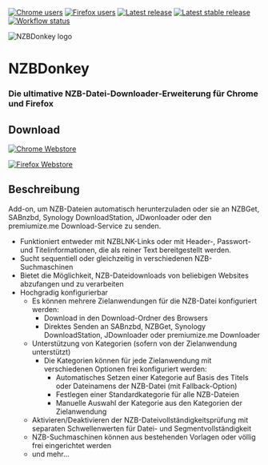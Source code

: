 [![Chrome users](https://img.shields.io/chrome-web-store/users/edkhpdceeinkcacjdgebjehipmnbomce?style=plastic&label=Chrome%20users)](https://chrome.google.com/webstore/detail/nzbdonkey/edkhpdceeinkcacjdgebjehipmnbomce)
[![Firefox users](https://img.shields.io/amo/users/nzbdonkey?style=plastic&label=Firefox%20users)](https://addons.mozilla.org/de/firefox/addon/nzbdonkey/)
[![Latest release](https://img.shields.io/github/v/release/Tensai75/NZBDonkey?include_prereleases&display_name=tag&logo=github&label=latest%20release&style=plastic)](https://github.com/Tensai75/NZBDonkey/releases/latest)
[![Latest stable release](https://img.shields.io/github/v/release/Tensai75/NZBDonkey?display_name=tag&logo=github&label=latest%20stable%20release&style=plastic)](https://github.com/Tensai75/NZBDonkey/releases/latest)
[![Workflow status](https://img.shields.io/github/actions/workflow/status/Tensai75/NZBDonkey/semantic_release.yaml?style=plastic)](https://github.com/Tensai75/NZBDonkey/actions/workflows/semantic_release.yaml)

![NZBDonkey logo](https://raw.githubusercontent.com/Tensai75/NZBDonkey/master/icons/NZBDonkey_128.png 'NZBDonkey Logo')

# NZBDonkey

### Die ultimative NZB-Datei-Downloader-Erweiterung für Chrome und Firefox

## Download

[![Chrome Webstore](https://img.shields.io/chrome-web-store/v/edkhpdceeinkcacjdgebjehipmnbomce?style=for-the-badge&logo=googlechrome&label=Chrome%20Webstore)](https://chrome.google.com/webstore/detail/nzbdonkey/edkhpdceeinkcacjdgebjehipmnbomce)

[![Firefox Webstore](https://img.shields.io/amo/v/nzbdonkey?style=for-the-badge&logo=firefox&label=Mozilla%20Webstore)](https://addons.mozilla.org/de/firefox/addon/nzbdonkey/)

## Beschreibung

Add-on, um NZB-Dateien automatisch herunterzuladen oder sie an NZBGet, SABnzbd, Synology DownloadStation, JDwonloader oder den premiumize.me Download-Service zu senden.

- Funktioniert entweder mit NZBLNK-Links oder mit Header-, Passwort- und Titelinformationen, die als reiner Text bereitgestellt werden.
- Sucht sequentiell oder gleichzeitig in verschiedenen NZB-Suchmaschinen
- Bietet die Möglichkeit, NZB-Dateidownloads von beliebigen Websites abzufangen und zu verarbeiten
- Hochgradig konfigurierbar
  - Es können mehrere Zielanwendungen für die NZB-Datei konfiguriert werden:
    - Download in den Download-Ordner des Browsers
    - Direktes Senden an SABnzbd, NZBGet, Synology DownloadStation, JDownloader oder premiumize.me Downloader
  - Unterstützung von Kategorien (sofern von der Zielanwendung unterstützt)
    - Die Kategorien können für jede Zielanwendung mit verschiedenen Optionen frei konfiguriert werden:
      - Automatisches Setzen einer Kategorie auf Basis des Titels oder Dateinamens der NZB-Datei (mit Fallback-Option)
      - Festlegen einer Standardkategorie für alle NZB-Dateien
      - Manuelle Auswahl der Kategorie aus den Kategorien der Zielanwendung
  - Aktivieren/Deaktivieren der NZB-Dateivollständigkeitsprüfung mit separaten Schwellenwerten für Datei- und Segmentvollständigkeit
  - NZB-Suchmaschinen können aus bestehenden Vorlagen oder völlig frei eingerichtet werden
  - und mehr...
